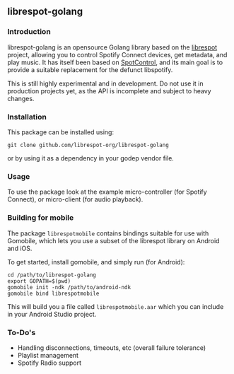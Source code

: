 ## librespot-golang

### Introduction

librespot-golang is an opensource Golang library based on the [librespot](https://github.com/plietar/librespot) project,
allowing you to control Spotify Connect devices, get metadata, and play music. It has itself been based on
[SpotControl](https://github.com/badfortrains/spotcontrol), and its main goal is to provide a suitable replacement
for the defunct libspotify.

This is still highly experimental and in development. Do not use it in production projects yet, as the API is incomplete
and subject to heavy changes.

### Installation

This package can be installed using:

````
git clone github.com/librespot-org/librespot-golang
````

or by using it as a dependency in your godep vendor file.

### Usage

To use the package look at the example micro-controller (for Spotify Connect), or micro-client (for audio playback).

### Building for mobile

The package `librespotmobile` contains bindings suitable for use with Gomobile, which lets you use a subset of the
librespot library on Android and iOS.

To get started, install gomobile, and simply run (for Android):

````
cd /path/to/librespot-golang
export GOPATH=$(pwd)
gomobile init -ndk /path/to/android-ndk
gomobile bind librespotmobile
````

This will build you a file called `librespotmobile.aar` which you can include in your Android Studio project.

### To-Do's

* Handling disconnections, timeouts, etc (overall failure tolerance)
* Playlist management
* Spotify Radio support

